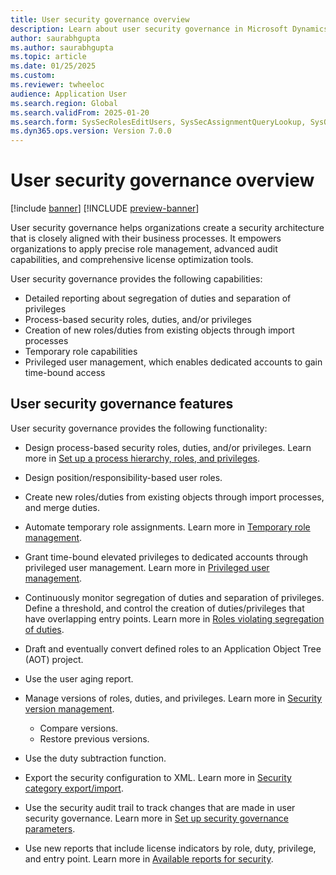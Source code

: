 ```yaml
---
title: User security governance overview
description: Learn about user security governance in Microsoft Dynamics 365.
author: saurabhgupta
ms.author: saurabhgupta
ms.topic: article
ms.date: 01/25/2025
ms.custom: 
ms.reviewer: twheeloc
audience: Application User
ms.search.region: Global
ms.search.validFrom: 2025-01-20
ms.search.form: SysSecRolesEditUsers, SysSecAssignmentQueryLookup, SysQueryForm, SysSecRoleExcludeUsers
ms.dyn365.ops.version: Version 7.0.0
---
```


# User security governance overview

[!include [banner](../../../finance/includes/banner.md)]
[!INCLUDE [preview-banner](~/../shared-content/shared/preview-includes/preview-banner.md)]

User security governance helps organizations create a security architecture that is closely aligned with their business processes. It empowers organizations to apply precise role management, advanced audit capabilities, and comprehensive license optimization tools.

User security governance provides the following capabilities:

- Detailed reporting about segregation of duties and separation of privileges
- Process-based security roles, duties, and/or privileges
- Creation of new roles/duties from existing objects through import processes
- Temporary role capabilities
- Privileged user management, which enables dedicated accounts to gain time-bound access

## User security governance features

User security governance provides the following functionality:

- Design process-based security roles, duties, and/or privileges. Learn more in [Set up a process hierarchy, roles, and privileges](setup-process-role-hierarchy.md).
- Design position/responsibility-based user roles.
- Create new roles/duties from existing objects through import processes, and merge duties.
- Automate temporary role assignments. Learn more in [Temporary role management](temp-role-mgmt.md).
- Grant time-bound elevated privileges to dedicated accounts through privileged user management. Learn more in [Privileged user management](priv-user-mgmt.md).
- Continuously monitor segregation of duties and separation of privileges. Define a threshold, and control the creation of duties/privileges that have overlapping entry points. Learn more in [Roles violating segregation of duties](roles-violating-sod.md).
- Draft and eventually convert defined roles to an Application Object Tree (AOT) project.
- Use the user aging report.
- Manage versions of roles, duties, and privileges. Learn more in [Security version management](security-version.md).

    - Compare versions.
    - Restore previous versions.

- Use the duty subtraction function.
- Export the security configuration to XML. Learn more in [Security category export/import](security-category-import.md).
- Use the security audit trail to track changes that are made in user security governance. Learn more in [Set up security governance parameters](setup-security-gov-para.md).
- Use new reports that include license indicators by role, duty, privilege, and entry point. Learn more in [Available reports for security](security-reports.md).
